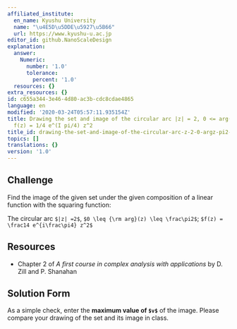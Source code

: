```yaml
---
affiliated_institute:
  en_name: Kyushu University
  name: "\u4E5D\u5DDE\u5927\u5B66"
  url: https://www.kyushu-u.ac.jp
editor_id: github.NanoScaleDesign
explanation:
  answer:
    Numeric:
      number: '1.0'
      tolerance:
        percent: '1.0'
  resources: {}
extra_resources: {}
id: c655a344-3e46-4d80-ac3b-cdc8cdae4865
language: en
modified: '2020-03-24T05:57:11.935154Z'
title: Drawing the set and image of the circular arc |z| = 2, 0 <= arg(z) <= pi/2;
  f(z) = 1/4 e^(I pi/4) z^2
title_id: drawing-the-set-and-image-of-the-circular-arc-z-2-0-argz-pi2-fz-14-ei-pi4-z2
topics: []
translations: {}
version: '1.0'
---
```


## Challenge

Find the image of the given set under the given composition of a linear function with the squaring function:

The circular arc `$|z| =2$`, `$0 \leq {\rm arg}(z) \leq \frac\pi2$`; `$f(z) = \frac14 e^{i\frac\pi4} z^2$`

    
## Resources
    
- Chapter 2 of *A first course in complex analysis with applications* by D. Zill and P. Shanahan


## Solution Form
As a simple check, enter the **maximum value of `$v$`** of the image.
Please compare your drawing of the set and its image in class.
